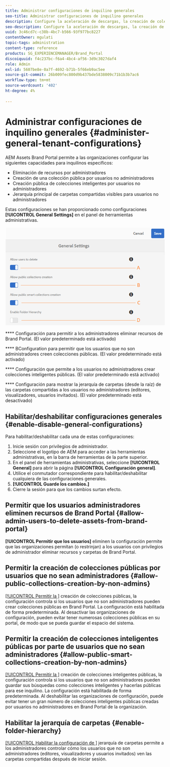 ```yaml
---
title: Administrar configuraciones de inquilino generales
seo-title: Administrar configuraciones de inquilino generales
description: Configure la aceleración de descargas, la creación de colecciones inteligentes públicas, la creación de colecciones públicas y habilite a los usuarios administradores para eliminar recursos en inquilinos.
seo-description: Configure la aceleración de descargas, la creación de colecciones inteligentes públicas, la creación de colecciones públicas y habilite a los usuarios administradores para eliminar recursos en inquilinos.
uuid: 3c46cd7c-c38b-4bc7-b566-93f977bc8227
contentOwner: mgulati
topic-tags: administration
content-type: reference
products: SG_EXPERIENCEMANAGER/Brand_Portal
discoiquuid: f4c237bc-f6a4-4bc4-af56-3d9c3027daf4
role: Admin
exl-id: 5607be8e-0a7f-4692-b71b-5f66eb9ac5ee
source-git-commit: 26b009fec800d9b437bde5838009c71b1b3b7ac6
workflow-type: tm+mt
source-wordcount: '402'
ht-degree: 4%

---
```


# Administrar configuraciones de inquilino generales {#administer-general-tenant-configurations}

AEM Assets Brand Portal permite a las organizaciones configurar las siguientes capacidades para inquilinos específicos:

* Eliminación de recursos por administradores
* Creación de una colección pública por usuarios no administradores
* Creación pública de colecciones inteligentes por usuarios no administradores
* Jerarquía principal de carpetas compartidas visibles para usuarios no administradores

Estas configuraciones se han proporcionado como configuraciones **[!UICONTROL General Settings]** en el panel de herramientas administrativas.

![](assets/general-config.png)

****   Configuración para permitir a los administradores eliminar recursos de Brand Portal. (El valor predeterminado está activado)

****   BConfiguration para permitir que los usuarios que no son administradores creen colecciones públicas. (El valor predeterminado está activado)

****   Configuración que permite a los usuarios no administradores crear colecciones inteligentes públicas. (El valor predeterminado está activado)

****  Configuración para mostrar la jerarquía de carpetas (desde la raíz) de las carpetas compartidas a los usuarios no administradores (editores, visualizadores, usuarios invitados). (El valor predeterminado está desactivado)

## Habilitar/deshabilitar configuraciones generales {#enable-disable-general-configurations}

Para habilitar/deshabilitar cada una de estas configuraciones:

1. Inicie sesión con privilegios de administrador.
1. Seleccione el logotipo de AEM para acceder a las herramientas administrativas, en la barra de herramientas de la parte superior.
1. En el panel de herramientas administrativas, seleccione **[!UICONTROL General]** para abrir la página **[!UICONTROL Configuración general]**.
1. Utilice el conmutador correspondiente para habilitar/deshabilitar cualquiera de las configuraciones generales.
1. **[!UICONTROL Guarde los cambios.]**
1. Cierre la sesión para que los cambios surtan efecto.

## Permitir que los usuarios administradores eliminen recursos de Brand Portal {#allow-admin-users-to-delete-assets-from-brand-portal}

**[!UICONTROL Permitir que los usuarios]** eliminen la configuración permite que las organizaciones permitan (o restrinjan) a los usuarios con privilegios de administrador eliminar recursos y carpetas de Brand Portal.

## Permitir la creación de colecciones públicas por usuarios que no sean administradores {#allow-public-collections-creation-by-non-admins}

[[!UICONTROL Permitir la ]](../using/brand-portal-share-collection.md#main-pars-text-1915052376) creación de colecciones públicas, la configuración controla si los usuarios que no son administradores pueden crear colecciones públicas en Brand Portal. La configuración está habilitada de forma predeterminada. Al desactivar las organizaciones de configuración, pueden evitar tener numerosas colecciones públicas en su portal, de modo que se pueda guardar el espacio del sistema.

## Permitir la creación de colecciones inteligentes públicas por parte de usuarios que no sean administradores {#allow-public-smart-collections-creation-by-non-admins}

[[!UICONTROL Permitir la ]](../using/brand-portal-searching.md#main-pars-header-500620467) creación de colecciones inteligentes públicas, la configuración controla si los usuarios que no son administradores pueden guardar sus búsquedas como colecciones inteligentes y hacerlas públicas para ese inquilino. La configuración está habilitada de forma predeterminada. Al deshabilitar las organizaciones de configuración, puede evitar tener un gran número de colecciones inteligentes públicas creadas por usuarios no administradores en Brand Portal de la organización.

<!-- 
## Allow download acceleration {#allow-download-acceleration}

[[!UICONTROL Allow download acceleration]](../using/accelerated-download.md) configuration lets the organizations to allow accelerated downloads of assets from Brand Portal and shared links, by integrating with IBM Aspera Connect that is an install-on-demand application. The application uses proprietary technology to remove TCP overheads.
-->

## Habilitar la jerarquía de carpetas {#enable-folder-hierarchy}

[[!UICONTROL Habilitar la configuración de ]](../using/brand-portal-sharing-folders.md#non-admin-user-access-to-shared-folders) jerarquía de carpetas permite a los administradores controlar cómo los usuarios que no son administradores (editores, visualizadores y usuarios invitados) ven las carpetas compartidas después de iniciar sesión.
